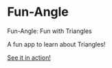 # Fun-Angle
 Fun-Angle: Fun with Triangles
 
A fun app to learn about Triangles!

[See it in action!]()